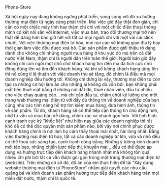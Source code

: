 Phone-Store


Xã hội ngày nay đang không ngừng phát triển, song song với đó xu hướng thương mại điện tử ngày càng phát triển. Mọi việc giờ đây thật đơn giản, chỉ cần có một chiếc máy tính hay thậm chí chỉ với một chiếc điện thoại thông minh có kết nối sẵn với internet, việc mua bán, trao đổi thương mại trở nên thật dễ dàng hơn bao giờ hết với tất cả mọi người chỉ với một vài cái click chuột.
Với việc thương mại điện tử hóa, mọi rào cản về không gian địa lý hay thời gian làm việc đều được xoá bỏ. Các sản phẩm được giới thiệu rõ dàng dành cho không chỉ những người mua hàng ở khu vực đó mà trên cả đất nước Việt Nam, thậm chí là người dân trên toàn thế giới. Người bán giờ đây không chỉ còn ngồi một chỗ chờ khách hàng tìm đến mà đã tích cực chủ động đứng lên và tìm đến khách hàng. Và khi số lượng khách hàng tăng lên thì nó cũng tỉ lệ thuận với việc doanh thu sẽ tăng, đó chính là điều mà mọi doanh nghiệp đều hướng tới.
Không chỉ dừng lại vậy, thương mại điện tử còn tạo ra những cơ hội làm ăn cho những ai không đủ vốn bởi: bạn không phải mất tiền thuê mặt bằng ở những nơi đắt đỏ, thuê nhân viên, đầu tư nhiều cho việc chạy quảng cáo… mà chỉ cần đầu tư, chăm chút kỹ lưỡng cho một trang web thương mại điện tử với đầy đủ thông tin về doanh nghiệp của bạn cũng như các tính năng hỗ trợ tìm kiếm mua hàng, đưa hình ảnh, thông tin về sản phẩm. Từ đó, khách hàng sẽ có thể tiếp cận thông tin chủ động hơn, nhờ tư vấn và mua bán dễ dàng, chính xác và nhanh gọn hơn. Với tình hình cạnh tranh cực kỳ “khốc liệt” như hiện nay giữa các doanh nghiệp thì rất khó để có thể độc quyền một sản phẩm nào, bởi vậy nơi chinh phục được khách hàng chính là nơi làm họ cảm thấy thoải mái nhất, hài lòng nhất.
Bằng việc thương mại điện tử hóa, tất cả các doanh nghiệp từ lớn, vừa và nhỏ đều có thể thoả sức sáng tạo, cạnh tranh công bằng. Những ý tưởng kinh doanh mới táo bạo, những chiến lược tiếp thị, khuyến mại… đều có thể được áp dụng và hướng trực tiếp đến khách hàng nhanh nhất mà không tốn quá nhiều chi phí bởi tất cả vẫn được gói gọn trong một trang thương mại điện tử (website).
Trên những cơ sở đó, đồ án của em thực hiện đề tài “Xây dựng website thương mại điện tử PhoneStore” nhằm giải quyết các nhu cầu quảng bá và kinh doanh sản phẩm hướng trực tiếp đến khách hàng trên mọi miền đất nước, thậm chí là quốc tế.
